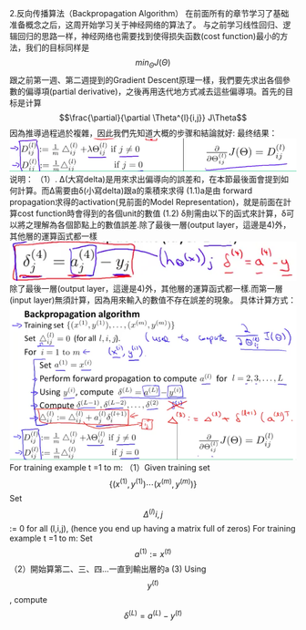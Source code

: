 2.反向传播算法（Backpropagation Algorithm） 在前面所有的章节学习了基础准备概念之后，这周开始学习关于神经网络的算法了。 
与之前学习线性回归、逻辑回归的思路一样，神经网络也需要找到使得损失函数(cost function)最小的方法，我们的目标同样是 $$min_\Theta J(\Theta)$$
 跟之前第一週、第二週提到的Gradient Descent原理一樣，我們要先求出各個參數的偏導項(partial derivative)，之後再用迭代地方式减去這些偏導項。首先的目标是计算$$\frac{\partial}{\partial \Theta^{l}{i,j}} J\Theta$$ 因為推導過程過於複雜，因此我們先知道大概的步骤和結論就好: 
 最终结果：
 ![](/机器学习/images/36.png)
 说明：
（1）. Δ(大寫delta)是用來求出偏導向的誤差和，在本節最後面會提到如何計算。而Δ需要由δ(小寫delta)跟a的乘積來求得
   (1.1)a是由 forward propagation求得的activation(見前面的Model Representation)，就是前面在計算cost function時會得到的各個unit的數值
   (1.2) δ則需由以下的函式來計算，δ可以將之理解為各個節點上的數值誤差.除了最後一層(output layer，這邊是4)外，其他層的運算函式都一樣
   ![](/机器学习/images/37.png)
   除了最後一層(output layer，這邊是4)外，其他層的運算函式都一樣.而第一層(input layer)無須計算，因為用來輸入的數值不存在誤差的現象。
  具体计算方式： 
  ![](/机器学习/images/35.png)
  For training example t =1 to m:
 （1）Given training set $$\lbrace (x^{(1)}, y^{(1)}) \cdots (x^{(m)}, y^{(m)})\rbrace$$ Set $$\Delta^{(l)}{i,j}$$:= 0 for all (l,i,j), (hence you end up having a matrix full of zeros) For training example t =1 to m:
      Set $$a^{(1)} := x^{(t)}$$
 （2）開始算第二、三、四...一直到輸出層的a
 (3) Using $$y^{(t)}$$, compute $$\delta^{(L)} = a^{(L)} - y^{(t)}$$